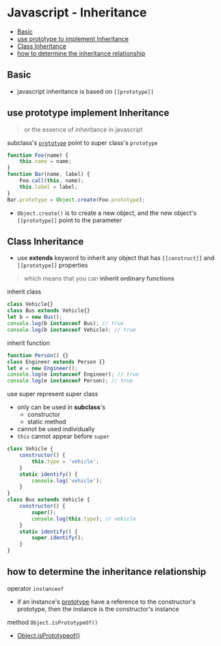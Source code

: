 # Javascript - Inheritance

* [Basic](#basic)
* [use prototype to implement Inheritance](#use-prototype-to-implement-inheritance)
* [Class Inheritance](#class-inheritance)
* [how to determine the inheritance relationship](#how-to-determine-the-inheritance-relationship)

## Basic

- javascript inheritance is based on `[[prototype]]`

## use prototype implement Inheritance

> or the essence of inheritance in javascript

subclass's [`prototype`](javascript-three-prototype-concepts.md#prototype-property) point to super class's `prototype`

```js
function Foo(name) {
    this.name = name;
}
function Bar(name, label) {
    Foo.call(this, name);
    this.label = label;
}
Bar.prototype = Object.create(Foo.prototype);
```

- `Object.create()` is to create a new object, and the new object's `[[prototype]]` point to the parameter

## Class Inheritance

- use **extends** keyword to inherit any object that has `[[construct]]` and `[[prototype]]` properties

> which means that you can **inherit ordinary functions**

inherit class

```js
class Vehicle{}
class Bus extends Vehicle{}
let b = new Bus();
console.log(b instanceof Bus); // true
console.log(b instanceof Vehicle); // true
```

inherit function

```js
function Person() {}
class Engineer extends Person {}
let e = new Engineer();
console.log(e instanceof Engineer); // true
console.log(e instanceof Person); // true
```

use super represent super class

- only can be used in **subclass**'s
  - constructor
  - static method
- cannot be used individually
- `this` cannot appear before `super`

```js
class Vehicle {
    constructor() {
        this.type = 'vehicle';
    }
    static identify() {
        console.log('vehicle');
    }
}
class Bus extends Vehicle {
    constructor() {
        super();
        console.log(this.type); // vehicle
    }
    static identify() {
        super.identify();
    }
}
```

## how to determine the inheritance relationship

operator `instanceof`

- if an instance's [prototype](javascript-prototype.md) have a reference to the constructor's prototype, then the instance is the constructor's instance

method `Object.isPrototypeOf()`

- [Object.isPrototypeof()](javascript-global-object.md)

